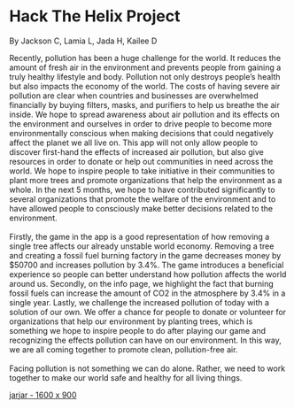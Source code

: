 # Hack The Helix Project
By Jackson C, Lamia L, Jada H, Kailee D
<p>
Recently, pollution has been a huge challenge for the world. It reduces the amount of fresh air in the environment and prevents people from gaining a truly healthy lifestyle and body. Pollution not only destroys people’s health but also impacts the economy of the world. The costs of having severe air pollution are clear when countries and businesses are overwhelmed financially by buying filters, masks, and purifiers to help us breathe the air inside. We hope to spread awareness about air pollution and its effects on the environment and ourselves in order to drive people to become more environmentally conscious when making decisions that could negatively affect the planet we all live on. This app will not only allow people to discover first-hand the effects of increased air pollution, but also give resources in order to donate or help out communities in need across the world. We hope to inspire people to take initiative in their communities to plant more trees and promote organizations that help the environment as a whole. In the next 5 months, we hope to have contributed significantly to several organizations that promote the welfare of the environment and to have allowed people to consciously make better decisions related to the environment.
<br />
<br />
Firstly, the game in the app is a good representation of how removing a single tree affects our already unstable world economy. Removing a tree and creating a fossil fuel burning factory in the game decreases money by $50700 and increases pollution by 3.4%. The game introduces a beneficial experience so people can better understand how pollution affects the world around us. Secondly, on the info page, we highlight the fact that burning fossil fuels can increase the amount of CO2 in the atmosphere by 3.4% in a single year. Lastly, we challenge the increased pollution of today with a solution of our own. We offer a chance for people to donate or volunteer for organizations that help our environment by planting trees, which is something we hope to inspire people to do after playing our game and recognizing the effects pollution can have on our environment. In this way, we are all coming together to promote clean, pollution-free air. 
<br />
<br />
  Facing pollution is not something we can do alone. Rather, we need to work together to make our world safe and healthy for all living things. 
</p>
<a href="https://github.com/jrcodd/ActualHackTheHelixProject/blob/master/hackTheHelixSubmission.jar">jar</a><a href="https://github.com/jrcodd/ActualHackTheHelixProject/blob/master/hackTheHelixSubmission-1600X900.jar">jar - 1600 x 900</a>

